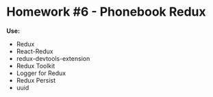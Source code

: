 # Homework #6 - Phonebook Redux

**Use:**

- Redux
- React-Redux
- redux-devtools-extension
- Redux Toolkit
- Logger for Redux
- Redux Persist
- uuid
